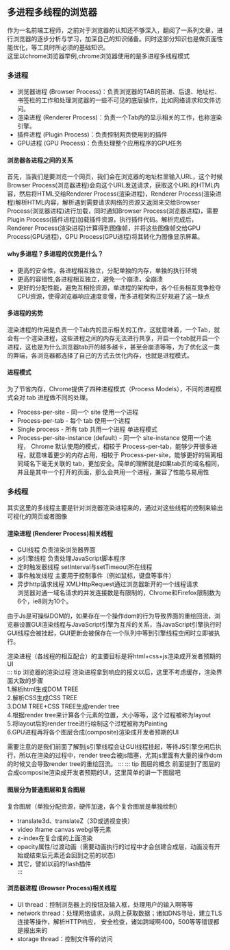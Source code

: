 ## 多进程多线程的浏览器
作为一名前端工程师，之前对于浏览器的认知还不够深入，翻阅了一系列文章，进行浏览器的逐步分析与学习，加深自己的知识储备。同时这部分知识也是做页面性能优化，等工具时所必须的基础知识。<br>
这里以chrome浏览器举例,chrome浏览器使用的是多进程多线程模式<br>

### 多进程

+ 浏览器进程 (Browser Process)：负责浏览器的TAB的前进、后退、地址栏、书签栏的工作和处理浏览器的一些不可见的底层操作，比如网络请求和文件访问。<br>
+ 渲染进程 (Renderer Process)：负责一个Tab内的显示相关的工作，也称渲染引擎。<br>
+ 插件进程 (Plugin Process)：负责控制网页使用到的插件<br>
+ GPU进程 (GPU Process)：负责处理整个应用程序的GPU任务<br>

#### 浏览器各进程之间的关系
首先，当我们是要浏览一个网页，我们会在浏览器的地址栏里输入URL，这个时候Browser Process(浏览器进程)会向这个URL发送请求，获取这个URL的HTML内容，然后将HTML交给Renderer Process(渲染进程)，Renderer Process(渲染进程)解析HTML内容，解析遇到需要请求网络的资源又返回来交给Browser Process(浏览器进程)进行加载，同时通知Browser Process(浏览器进程)，需要Plugin Process(插件进程)加载插件资源，执行插件代码。解析完成后，Renderer Process(渲染进程)计算得到图像帧，并将这些图像帧交给GPU Process(GPU进程)，GPU Process(GPU进程)将其转化为图像显示屏幕。
 
#### why多进程？多进程的优势是什么？
+ 更高的安全性，各进程相互独立，分配单独的内存，单独的执行环境<br>
+ 更高的容错性,各进程相互独立，避免一个崩溃，全崩溃<br>
+ 更好的分配性能，避免互相抢资源，单进程的架构中，各个任务相互竞争抢夺CPU资源，使得浏览器响应速度变慢，而多进程架构正好规避了这一缺点<br>
#### 多进程的劣势
渲染进程的作用是负责一个Tab内的显示相关的工作，这就意味着，一个Tab，就会有一个渲染进程，这些进程之间的内存无法进行共享，开启一个tab就开启一个进程，这也是为什么浏览器tab开的越多越卡，甚至会崩溃等等，为了优化这一类的弊端，各浏览器都选择了自己的方式去优化内存，也就是进程模式。
#### 进程模式
为了节省内存，Chrome提供了四种进程模式（Process Models），不同的进程模式会对 tab 进程做不同的处理。<br>

+ Process-per-site - 同一个 site 使用一个进程<br>
+ Process-per-tab - 每个 tab 使用一个进程<br>
+ Single process - 所有 tab 共用一个进程 单进程模式<br>
+ Process-per-site-instance (default) - 同一个 site-instance 使用一个进程， Chrome 默认使用的模式，相较于 Process-per-tab，能够少开很多进程，就意味着更少的内存占用，相较于 Process-per-site，能够更好的隔离相同域名下毫无关联的 tab，更加安全。简单的理解就是如果tab页的域名相同，并且是其中一个打开的页面，那么会共用一个进程，兼容了性能与易用性<br>

### 多线程
其实这里的多线程主要是针对浏览器渲染进程来的，通过对这些线程的控制来输出可视化的网页或者图像

#### 渲染进程 (Renderer Process)相关线程

+ GUI线程
负责渲染浏览器界面
+ js引擎线程
负责处理JavaScript脚本程序
+ 定时触发器线程
setInterval与setTimeout所在线程
+ 事件触发线程
主要用于控制事件（例如鼠标，键盘等事件）
+ 异步http请求线程
XMLHttpRequest通过浏览器新开的一个线程请求<br>
浏览器对通一域名请求的并发连接数是有限制的，Chrome和Firefox限制数为6个，ie8则为10个。<br>

由于Js是可操纵DOM的，如果存在一个操作dom的行为导致界面的重绘回流，浏览器设置GUI渲染线程与JavaScript引擎为互斥的关系，当JavaScript引擎执行时GUI线程会被挂起，GUI更新会被保存在一个队列中等到引擎线程空闲时立即被执行。<br>

渲染进程（各线程的相互配合）的主要目标是将html+css+js渲染成开发者预期的UI<br>
::: tip 浏览器的渲染过程
渲染进程拿到响应的报文以后，这里不考虑缓存，渲染界面大致的步骤<br>
1.解析html生成DOM TREE<br>
2.解析CSS生成CSS TREE<br>
3.DOM TREE+CSS TREE生成render tree<br>
4.根据render tree来计算各个元素的位置，大小等等，这个过程被称为layout<br>
5.将layout后的render tree进行绘制这个过程被称为Painting<br>
6.GPU进程再将各个图层合成(composite)渲染成开发者预期的UI<br>

需要注意的是我们前面了解到js引擎线程会让GUI线程挂起，等待JS引擎空闲后执行，所以在渲染的过程中，render tree会被js阻塞，尤其js里面有大量的操作dom的时候又会导致render tree的重绘回流。
:::
::: tip 图层的概念
前面提到了图层的合成composite渲染成开发者预期的UI，这里简单的讲一下图层吧<br>
#### 图层分为普通图层和复合图层<br>
复合图层（单独分配资源，硬件加速，各个复合图层是单独绘制）<br>
+ translate3d、translateZ（3D或透视变换）<br>
+ video iframe canvas webgl等元素<br>
+ z-index在复合成的上面渲染<br>
+ opacity属性/过渡动画（需要动画执行的过程中才会创建合成层，动画没有开始或结束后元素还会回到之前的状态）<br>
+ 其它，譬如以前的flash插件<br>
:::

#### 浏览器进程 (Browser Process)相关线程
+  UI thread：控制浏览器上的按钮及输入框，处理用户的输入啊等等<br>
+  network thread：处理网络请求，从网上获取数据；诸如DNS寻址，建立TLS连接等操作，解析HTTP响应， 安全检查，诸如跨域啊400，500等等错误都是报出来的<br>
+  storage thread：控制文件等的访问<br>
